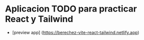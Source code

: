# Aplicacion TODO para practicar React y Tailwind

-   [preview app] (https://berechez-vite-react-tailwind.netlify.app)
